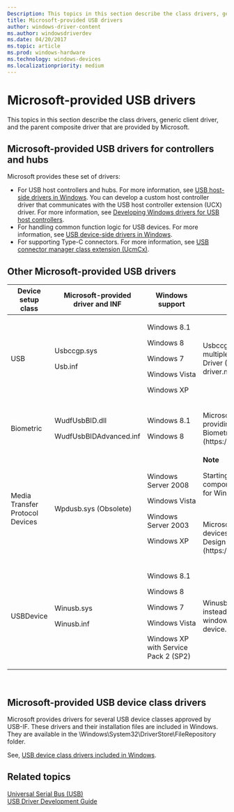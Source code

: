 ```yaml
---
Description: This topics in this section describe the class drivers, generic client driver, and the parent composite driver that are provided by Microsoft.
title: Microsoft-provided USB drivers
author: windows-driver-content
ms.author: windowsdriverdev
ms.date: 04/20/2017
ms.topic: article
ms.prod: windows-hardware
ms.technology: windows-devices
ms.localizationpriority: medium
---
```


# Microsoft-provided USB drivers


This topics in this section describe the class drivers, generic client driver, and the parent composite driver that are provided by Microsoft.

## Microsoft-provided USB drivers for controllers and hubs


Microsoft provides these set of drivers:

-   For USB host controllers and hubs. For more information, see [USB host-side drivers in Windows](usb-3-0-driver-stack-architecture.md). You can develop a custom host controller driver that communicates with the USB host controller extension (UCX) driver. For more information, see [Developing Windows drivers for USB host controllers](developing-windows-drivers-for-usb-host-controllers.md).
-   For handling common function logic for USB devices. For more information, see [USB device-side drivers in Windows](usb-device-side-drivers-in-windows.md).
-   For supporting Type-C connectors. For more information, see [USB connector manager class extension (UcmCx)](https://msdn.microsoft.com/library/windows/hardware/mt188011).

## Other Microsoft-provided USB drivers


<table>
<colgroup>
<col width="25%" />
<col width="25%" />
<col width="25%" />
<col width="25%" />
</colgroup>
<thead>
<tr class="header">
<th>Device setup class</th>
<th>Microsoft-provided driver and INF</th>
<th>Windows support</th>
<th>Description</th>
</tr>
</thead>
<tbody>
<tr class="odd">
<td>USB</td>
<td><p>Usbccgp.sys</p>
<p>Usb.inf</p></td>
<td><p>Windows 8.1</p>
<p>Windows 8</p>
<p>Windows 7</p>
<p>Windows Vista</p>
<p>Windows XP</p></td>
<td>Usbccgp.sys is a parent driver for composite devices that supports multiple functions. For more information, see [USB Generic Parent Driver (Usbccgp.sys)](usb-common-class-generic-parent-driver.md).</td>
</tr>
<tr class="even">
<td>Biometric</td>
<td><p>WudfUsbBID.dll</p>
<p>WudfUsbBIDAdvanced.inf</p></td>
<td><p>Windows 8.1</p>
<p>Windows 8</p></td>
<td><p>Microsoft supports USB biometric devices (fingerprint readers) by providing the Windows Biometric Framework. See the [Windows Biometric Framework](https://msdn.microsoft.com/library/windows/hardware/ff536448).</p></td>
</tr>
<tr class="odd">
<td>Media Transfer Protocol Devices</td>
<td>Wpdusb.sys (Obsolete)</td>
<td><p>Windows Server 2008</p>
<p>Windows Vista</p>
<p>Windows Server 2003</p>
<p>Windows XP</p></td>
<td><div class="alert">
<strong>Note</strong>  
<p>Starting in Windows 7, Microsoft has replaced the kernel mode component of the Windows Vista USB driver stack (Wpdusb.sys) for Windows Portable Devices (WPD) with the generic Winusb.sys.</p>
</div>
<div>
 
</div>
<p>Microsoft provides the Wpdusb.sys driver to manage portable devices that support the Media Transfer Protocol. See [WPD Design Guide](https://msdn.microsoft.com/library/windows/hardware/ff597864).</p></td>
</tr>
<tr class="even">
<td>USBDevice</td>
<td><p>Winusb.sys</p>
<p>Winusb.inf</p></td>
<td><p>Windows 8.1</p>
<p>Windows 8</p>
<p>Windows 7</p>
<p>Windows Vista</p>
<p>Windows XP with Service Pack 2 (SP2)</p></td>
<td>Winusb.sys can be used as the USB device's function driver instead of implementing a driver. See [WinUSB](how-to-write-a-windows-desktop-app-that-communicates-with-a-usb-device.md).</td>
</tr>
</tbody>
</table>

 

## Microsoft-provided USB device class drivers


Microsoft provides drivers for several USB device classes approved by USB-IF. These drivers and their installation files are included in Windows. They are available in the \\Windows\\System32\\DriverStore\\FileRepository folder.

See, [USB device class drivers included in Windows](supported-usb-classes.md).

## Related topics
[Universal Serial Bus (USB)](https://msdn.microsoft.com/library/windows/hardware/ff538930)  
[USB Driver Development Guide](usb-driver-development-guide.md)  



